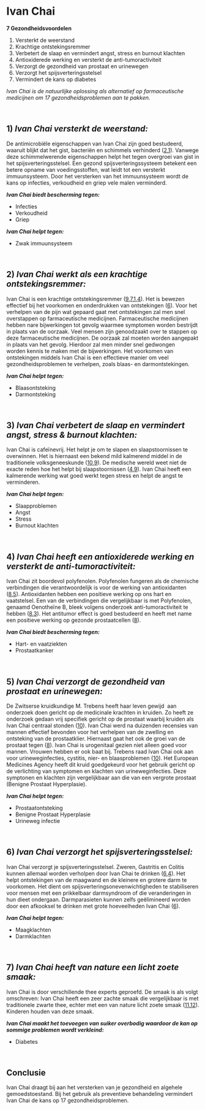 # Ivan Chai

**7 Gezondheidsvoordelen**  

1.  Versterkt de weerstand
2.  Krachtige ontstekingsremmer
3.  Verbetert de slaap en vermindert angst, stress en burnout klachten
4.  Antioxiderede werking en versterkt de anti-tumoractiviteit
5.  Verzorgt de gezondheid van prostaat en urinewegen
6.  Verzorgt het spijsverteringsstelsel
7.  Vermindert de kans op diabetes

_Ivan Chai is de natuurlijke oplossing als alternatief op farmaceutische medicijnen om 17 gezondheidsproblemen aan te pakken._

<br>

## 1) _Ivan Chai versterkt de weerstand:_

De antimicrobiële eigenschappen van Ivan Chai zijn goed bestudeerd, waaruit blijkt dat het gist, bacteriën en schimmels verhinderd ([2](https://www.researchgate.net/publication/266883646_Antimicrobial_activity_of_native_and_naturalized_plants_of_Minnesota_and_Wisconsin),[1](https://www.researchgate.net/publication/266883646_Antimicrobial_activity_of_native_and_naturalized_plants_of_Minnesota_and_Wisconsin%20)). Vanwege deze schimmelwerende eigenschappen helpt het tegen overgroei van gist in het spijsverteringsstelsel. Een gezond spijsverteringssysteem betekent een betere opname van voedingsstoffen, wat leidt tot een versterkt immuunsysteem. Door het versterken van het immuunsysteem wordt de kans op infecties, verkoudheid en griep vele malen verminderd.

_**Ivan Chai biedt bescherming tegen:**_
* Infecties
* Verkoudheid 
* Griep

_**Ivan Chai helpt tegen:**_
* Zwak immuunsysteem

<br>

## 2) _Ivan Chai werkt als een krachtige ontstekingsremmer:_

Ivan Chai is een krachtige ontstekingsremmer ([9](https://www.researchgate.net/publication/307622674_Morphological_and_anatomical_investigations_of_Chamenerion_angustifolium_L_Scop_growing_in_the_Northern_Caucasus_region%20),[7](https://pdfs.semanticscholar.org/f8a8/4efd9fff01fe19874ccba629d0888287d605.pdf%20),[1](https://www.sciencedirect.com/science/article/pii/S0014827X01010473?via%3Dihub%20/),[4](https://www.researchgate.net/publication/307547118_Investigation_of_the_immunological_effect_of_fermented_epilobium_angustifolium_extracts_at_the_cell_level%20)). Het is bewezen effectief bij het voorkomen en onderdrukken van ontstekingen ([6](https://phytomedicine.ejournals.ca/index.php/phytomedicine/article/viewFile/16/pdf_4)). Voor het verhelpen van de pijn wat gepaard gaat met ontstekingen zal men snel overstappen op <span>farmaceutische medicijnen. Farmaceutische medicijnen hebben nare bijwerkingen tot gevolg waarmee symptomen worden bestrijdt in plaats van de oorzaak. Veel mensen zijn genoodzaakt over te stappen op deze farmaceutische medicijnen. De </span>oorzaak zal moeten worden aangepakt in plaats van het gevolg. Hierdoor zal men minder snel gedwongen worden kennis te maken met de bijwerkingen. Het voorkomen van ontstekingen middels Ivan Chai is een effectieve manier om veel gezondheidsproblemen te verhelpen, zoals blaas- en darmontstekingen.

_**Ivan Chai helpt tegen:**_
* Blaasontsteking
* Darmontsteking

<br>

## 3) _Ivan Chai verbetert de slaap en vermindert angst, stress & burnout klachten:_

Ivan Chai is cafeïnevrij. Het helpt je om te slapen en slaapstoornissen te overwinnen. Het is hiernaast een bekend mild kalmerend middel in de traditionele volksgeneeskunde ([10](https://books.google.nl/books/about/The_Earthwise_Herbal.html?id=ElLJ_vgx65cC&redir_esc=y%20),[9](https://www.researchgate.net/publication/307622674_Morphological_and_anatomical_investigations_of_Chamenerion_angustifolium_L_Scop_growing_in_the_Northern_Caucasus_region%20)). De medische wereld weet niet de exacte reden hoe het helpt bij slaapstoornissen ([4](https://www.researchgate.net/publication/307547118_Investigation_of_the_immunological_effect_of_fermented_epilobium_angustifolium_extracts_at_the_cell_level),[9](https://www.researchgate.net/publication/307622674_Morphological_and_anatomical_investigations_of_Chamenerion_angustifolium_L_Scop_growing_in_the_Northern_Caucasus_region%20)). Ivan Chai heeft een kalmerende werking wat goed werkt tegen stress en helpt de angst te verminderen.

_**Ivan Chai helpt tegen:**_
* Slaapproblemen
* Angst
* Stress
* Burnout klachten

<br>

## 4) _Ivan Chai heeft een antioxiderede werking en versterkt de anti-tumoractiviteit:_

Ivan Chai zit boordevol polyfenolen. Polyfenolen fungeren als de chemische verbindingen die verantwoordelijk is voor de werking van antioxidanten ([8](https://www.ncbi.nlm.nih.gov/pmc/articles/PMC5919032/%20),[5](https://www.researchgate.net/publication/317059312_Epilobium_angustifolium_L_A_medicinal_plant_with_therapeutic_properties%20)). Antioxidanten hebben een positieve werking op ons hart en vaatstelsel. Een van de verbindingen die vergelijkbaar is met Polyfenolen, genaamd Oenotheïne B, bleek volgens onderzoek anti-tumoractiviteit te hebben ([8](https://www.ncbi.nlm.nih.gov/pmc/articles/PMC5045895/%20),[3](https://www.ncbi.nlm.nih.gov/pmc/articles/PMC5919032/%20)). Het antitumor effect is  goed bestudeerd en heeft met name een positieve werking op gezonde prostaatcellen ([8](https://www.researchgate.net/publication/317059312_Epilobium_angustifolium_L_A_medicinal_plant_with_therapeutic_properties%20)).

_**Ivan Chai biedt bescherming tegen:**_
* Hart- en vaatziekten
* Prostaatkanker

<br>

## 5) _Ivan Chai verzorgt de gezondheid van prostaat en urinewegen:_

De Zwitserse kruidkundige M. Trebens heeft haar leven gewijd  aan onderzoek doen gericht op de medicinale krachten in kruiden. Zo heeft ze onderzoek gedaan vrij specifiek gericht op de prostaat waarbij kruiden als Ivan Chai centraal stonden ([10](https://books.google.nl/books/about/The_Earthwise_Herbal.html?id=ElLJ_vgx65cC&redir_esc=y%20)). Ivan Chai werd na duizenden recensies van mannen effectief bevonden voor het verhelpen van de zwelling en ontsteking van de prostaatklier. Hiernaast gaat het ook de groei van de prostaat tegen ([8](https://www.ncbi.nlm.nih.gov/pmc/articles/PMC5045895/%20)). Ivan Chai is <span>urogenitaal </span>gezien niet alleen goed voor mannen. Vrouwen hebben er ook baat bij. Trebens raad Ivan Chai ook aan voor urineweginfecties, cystitis, nier- en blaasproblemen ([10](https://books.google.nl/books/about/The_Earthwise_Herbal.html?id=ElLJ_vgx65cC&redir_esc=y)). Het European Medicines Agency heeft dit kruid goedgekeurd voor het gebruik gericht op de verlichting van symptomen en klachten van urineweginfecties. Deze symptonen en klachten zijn vergelijkbaar aan die van een vergrote prostaat (Benigne Prostaat Hyperplasie).

_**Ivan Chai helpt tegen:**_
* Prostaatontsteking
* Benigne Prostaat Hyperplasie
* Urineweg infectie

<br>

## 6) _Ivan Chai verzorgt het spijsverteringsstelsel:_

Ivan Chai verzorgt je spijsverteringsstelsel. Zweren, Gastritis en Colitis kunnen allemaal worden verholpen door Ivan Chai te drinken ([6](https://phytomedicine.ejournals.ca/index.php/phytomedicine/article/viewFile/16/pdf_4),[4](https://www.researchgate.net/publication/307547118_Investigation_of_the_immunological_effect_of_fermented_epilobium_angustifolium_extracts_at_the_cell_level%20)). Het helpt ontstekingen van de maagwand en de kleinere en grotere darm te voorkomen. Het dient om spijsverteringsonevenwichtigheden te stabiliseren voor mensen met een prikkelbaar darmsyndroom of die veranderingen in hun dieet ondergaan. Darmparasieten kunnen zelfs geëlimineerd worden door een afkooksel te drinken met grote hoeveelheden Ivan Chai ([6](https://phytomedicine.ejournals.ca/index.php/phytomedicine/article/viewFile/16/pdf_4)).

_**Ivan Chai helpt tegen:**_
* Maagklachten
* Darmklachten

<br>

## 7) _Ivan Chai heeft van nature een licht zoete smaak:_

Ivan Chai is door verschillende thee experts geproefd. De smaak is als volgt omschreven: Ivan Chai heeft een zeer zachte smaak die vergelijkbaar is met traditionele zwarte thee, echter met een van nature licht zoete smaak ([11](http://mydailyteacup.nl/theereview-ivans-herbs/),[12](https://www.koffietheeenkruiden.nl/)). Kinderen houden van deze smaak. 

_**Ivan Chai maakt het toevoegen van suiker overbodig waardoor de kan op sommige problemen wordt verkleind:**_
* Diabetes

<br>

## Conclusie

Ivan Chai draagt bij aan het versterken van je gezondheid en algehele gemoedstoestand. Bij het gebruik als preventieve behandeling vermindert Ivan Chai de kans op 17 gezondheidsproblemen.  
